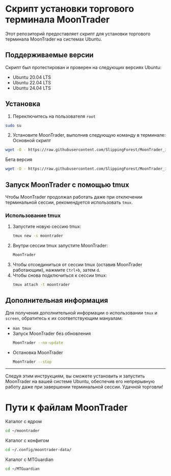 
# Скрипт установки торгового терминала MoonTrader

Этот репозиторий предоставляет скрипт для установки торгового терминала MoonTrader на системах Ubuntu.

## Поддерживаемые версии
Скрипт был протестирован и проверен на следующих версиях Ubuntu:
- Ubuntu 20.04 LTS
- Ubuntu 22.04 LTS
- Ubuntu 24.04 LTS

## Установка
1. Переключитесь на пользователя `root`
```bash
sudo su
```
2. Установите MoonTrader, выполнив следующую команду в терминале:
Основной скрипт
```bash
wget -O - https://raw.githubusercontent.com/SlippingForest/MoonTrader_install/beta/Linux/install.sh | bash <(cat) </dev/tty
```
Бета версия
```bash
wget -O - https://raw.githubusercontent.com/SlippingForest/MoonTrader_install/beta/Linux/install.sh | bash <(cat) </dev/tty
```

## Запуск MoonTrader с помощью tmux
Чтобы MoonTrader продолжал работать даже при отключении терминальной сессии, рекомендуется использовать `tmux`.

### Использование tmux
1. Запустите новую сессию tmux:
   ```bash
   tmux new -s moontrader
   ```
2. Внутри сессии tmux запустите MoonTrader:
   ```bash
   MoonTrader
   ```
3. Чтобы отсоединиться от сессии tmux (оставив MoonTrader работающим), нажмите `Ctrl+b`, затем `d`.
4. Чтобы снова подключиться к сессии tmux:
   ```bash
   tmux attach -t moontrader
   ```

## Дополнительная информация
Для получения дополнительной информации о использовании `tmux` и `screen`, обратитесь к их соответствующим мануалам:
- `man tmux`
- Запуск MoonTrader без обновления
   ```bash
   MoonTrader --no-update
   ```
- Остановка MoonTrader
   ```bash
   MoonTrader --stop
   ``` 

---

Следуя этим инструкциям, вы сможете установить и запустить MoonTrader на вашей системе Ubuntu, обеспечив его непрерывную работу даже при завершении терминальной сессии. Удачной торговли!


# Пути к файлам MoonTrader
Каталог с ядром
```bash
cd ~/moontrader
```
Каталог с конфигом
```bash
cd ~/.config/moontrader-data/
```
Каталог с MTGuardian
```bash
cd ~/MTGuardian
```